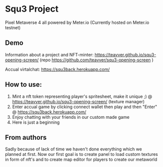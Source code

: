 
# Squ3 Project
Pixel Metaverse 4 all powered by Meter.io
(Currently hosted on Meter.io testnet)

## Demo

Information about a project and NFT-minter:
https://teavver.github.io/squ3-opening-screen/
(repo https://github.com/teavver/squ3-opening-screen )

Accual virtalchat:
https://squ3back.herokuapp.com/

## How to use:

1) Mint a nft token representing player's spritesheet, make it unique ;) @ https://teavver.github.io/squ3-opening-screen/ (texture manager)
2) Enter accual game by clicking connect wallet then play and then "Enter" @ https://squ3back.herokuapp.com/
3) Enjoy chatting with your friends in our custom made game
4) Here is just a beginning

## From authors
Sadly because of lack of time we haven't done everything which we planned at first.
Now our first goal is to create panel to load custom textures in form of nft's and to create map editor for players to create our metaworld

